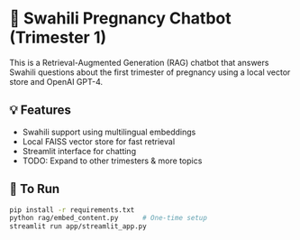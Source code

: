 # 🤖 Swahili Pregnancy Chatbot (Trimester 1)

This is a Retrieval-Augmented Generation (RAG) chatbot that answers Swahili questions about the first trimester of pregnancy using a local vector store and OpenAI GPT-4.

## 💡 Features

- Swahili support using multilingual embeddings
- Local FAISS vector store for fast retrieval
- Streamlit interface for chatting
- TODO: Expand to other trimesters & more topics

## 🚀 To Run

```bash
pip install -r requirements.txt
python rag/embed_content.py      # One-time setup
streamlit run app/streamlit_app.py
```

